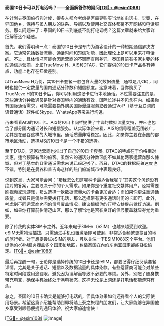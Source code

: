 **泰国10日卡可以打电话吗？——全面解答你的疑问[[TG💪+ @esim1088](https://t.me/s/esim1088)]**

在计划去泰国旅行的时候，很多人都会考虑是否需要购买当地的电话卡。毕竟，在异国他乡，保持与家人朋友的联系、导航以及使用社交媒体都离不开网络和电话服务。那么问题来了：泰国的10日卡到底能不能打电话呢？这篇文章就来给大家详细解答这个疑惑。

首先，我们得明确一点：泰国的10日卡是专门为游客设计的一种短期通信解决方案。它通常包括数据流量、通话时间和短信功能，因此理论上是可以用来打电话的。不过，具体情况可能会因运营商的不同而有所差异。泰国目前有多家主要的移动通信运营商，比如TrueMove H、AIS和DTAC，它们提供的10日卡产品各有特点，功能上也存在细微差别。

以TrueMove H为例，其10日卡套餐一般包含大量的数据流量（通常是几GB），同时也提供一定数量的国内通话分钟数和短信额度。这意味着，当你购买了TrueMove H的10日卡后，你可以利用这张卡进行本地通话。不过需要注意的是，这些通话分钟数通常是针对泰国境内的通话有效，国际长途并不包含在内。如果你有国际通话需求，可能需要额外购买国际漫游服务或者通过VoIP（基于互联网的语音通话）软件如Skype、WhatsApp等来进行沟通。

再来看看AIS的10日卡。AIS的10日卡同样提供了丰富的数据流量支持，并且也包含了部分国内通话时长和短信服务。从实际体验来看，AIS的信号覆盖范围较广，尤其是在曼谷这样的大城市里，通话质量非常稳定。因此，如果你主要在泰国的都市地区活动，选择AIS的10日卡是一个不错的选择。

至于DTAC，这家运营商也推出了自己的10日卡套餐。DTAC的特点在于价格相对实惠，适合预算有限的旅客。虽然它的通话分钟数可能不如其他两家运营商那么慷慨，但对于基本的日常通话需求来说已经足够了。而且，DTAC的数据网络速度也不错，特别是在曼谷和普吉岛这样的热门旅游城市中表现良好。

说到这里，大家可能会问：“那我怎么知道哪种卡最适合我呢？”其实这个问题没有绝对的答案，主要取决于你的个人需求。如果你是个重度社交媒体用户，经常需要刷视频或玩游戏，那么选择一款数据流量大的卡会更加合适；而如果你更注重通话质量，或者只是偶尔需要拨打电话，那么选择带有更多通话时间的卡即可。此外，考虑到不同运营商之间的信号覆盖情况，建议根据你的行程安排提前做好功课。例如，如果你打算前往清迈山区，那么了解当地是否有良好的信号覆盖就显得尤为重要。

除了传统的实体SIM卡之外，近年来电子SIM卡（eSIM）也越来越受到欢迎。eSIM无需物理插拔，只需通过手机设置激活即可使用，非常适合频繁更换目的地的旅行者。对于想要尝试eSIM的朋友，可以关注一下ESIM1088这个平台。他们提供的eSIM服务覆盖多个国家和地区，包括泰国在内的东南亚国家都能轻松搞定。[[TG💪+ @esim1088](https://t.me/s/esim1088)]

最后再提醒一句，无论你是选择传统的10日卡还是eSIM，都要记得仔细阅读套餐详情，尤其是关于通话、短信以及数据流量的具体条款。有些运营商可能会对某些特定时间段或用途设限，避免因为误解而导致不必要的麻烦。另外，别忘了随身携带充电宝，确保手机始终处于满电状态，这样无论是上网还是打电话都能游刃有余。

总之，泰国的10日卡确实是能够打电话的，但具体效果如何还得看个人的实际使用场景。希望这篇介绍能帮助到即将踏上泰之旅程的朋友们，让大家能够在异国他乡享受到顺畅便捷的通讯体验。祝大家旅途愉快！

[[TG💪+ @esim1088](https://t.me/s/esim1088) ![Image](https://i.postimg.cc/4NQfJmqS/Snipaste-2025-05-13-00-14-12.png)]